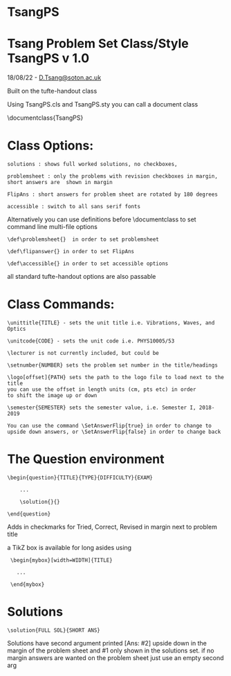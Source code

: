 # TsangPS

# Tsang Problem Set Class/Style TsangPS v 1.0
18/08/22 - D.Tsang@soton.ac.uk

Built on the tufte-handout class

Using TsangPS.cls and TsangPS.sty
you can call a document class

\documentclass{TsangPS}

# Class Options:

	solutions : shows full worked solutions, no checkboxes,

	problemsheet : only the problems with revision checkboxes in margin, short answers are  shown in margin

	FlipAns : short answers for problem sheet are rotated by 180 degrees

	accessible : switch to all sans serif fonts

Alternatively you can use definitions before \documentclass to set command line
multi-file options

	\def\problemsheet{}  in order to set problemsheet

	\def\flipanswer{} in order to set FlipAns

	\def\accessible{} in order to set accessible options

all standard tufte-handout options are also passable



# Class Commands:

	\unittitle{TITLE} - sets the unit title i.e. Vibrations, Waves, and Optics

	\unitcode{CODE} - sets the unit code i.e. PHYS10005/53

	\lecturer is not currently included, but could be

	\setnumber{NUMBER} sets the problem set number in the title/headings

	\logo[offset]{PATH} sets the path to the logo file to load next to the title
	you can use the offset in length units (cm, pts etc) in order
	to shift the image up or down 

	\semester{SEMESTER} sets the semester value, i.e. Semester I, 2018-2019

 	You can use the command \SetAnswerFlip{true} in order to change to 
 	upside down answers, or \SetAnswerFlip{false} in order to change back

 # The Question environment
 
 	\begin{question}{TITLE}{TYPE}{DIFFICULTY}{EXAM}
	
		...
		
		\solution{}{}
		
	\end{question}
	
Adds in checkmarks for Tried, Correct, Revised in margin next to problem
 title


 a TikZ box is available for long asides using
 
 
 
	 \begin{mybox}[width=WIDTH]{TITLE}
 
 	   ...
    
	 \end{mybox}

# Solutions

	\solution{FULL SOL}{SHORT ANS}


 Solutions have second argument printed [Ans: #2] upside down in the 
 margin of the problem sheet
 and #1 only shown in the solutions set.
 if no margin answers are wanted on the problem sheet just use an empty second arg


